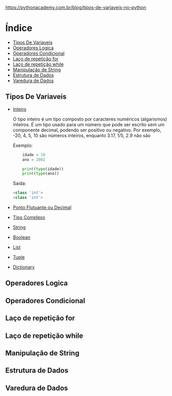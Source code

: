 https://pythonacademy.com.br/blog/tipos-de-variaveis-no-python
# Índice
* [Tipos De Variaveis](#tipos-de-variaveis)
* [Operadores Logica](#operadores-logica)
* [Operadores Condicional](#operadores-condicional)
* [Laço de repetição for](#laço-de-repetição-for)
* [Laço de repetição while](#laço-de-repetição-while)
* [Manipulação de String](#manipulação-de-string)
* [Estrutura de Dados](#estrutura-de-dados)
* [Varedura de Dados](#varedura-de-dados)


## Tipos De Variaveis
* [Inteiro](#int)
    <p>O tipo inteiro é um tipo composto por caracteres numéricos (algarismos) inteiros.
    É um tipo usado para um número que pode ser escrito sem um componente decimal, podendo ser positivo ou negativo.
    Por exemplo, -20, 4, 5, 10 são números inteiros, enquanto 3.17, 1/5, 2.9 não são
    </p>
   
   Exemplo:
    ```py 
        idade = 18
        ano = 2002

        print(type(idade))
        print(type(ano))
    ```

    Saida:
    ```py 
    <class 'int'>
    <class 'int'>
    ```



* [Ponto Flutuante ou Decimal](#float)
* [Tipo Complexo](#complex)
* [String](#str)
* [Boolean](#bool)
* [List](#list)
* [Tuple](#tuple)
* [Dictionary](#dic)




## Operadores Logica





## Operadores Condicional





## Laço de repetição for





## Laço de repetição while





## Manipulação de String





## Estrutura de Dados





## Varedura de Dados
